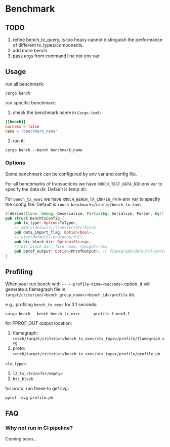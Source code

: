 # Benchmark

## TODO

1. refine bench_tx_query, is too heavy cannot distinguish the performance of different tx_types/components.
2. add more bench
3. pass args from command line not env var

## Usage

run all benchmark:

```shell
cargo bench
```

run specific benchmark:

1. check the benchmark name in `Cargo.toml`:

```toml
[[bench]]
harness = false
name = "benchmark_name"
```

2. run it:

```shell
cargo bench --bench benchmark_name
```

### Options

Some benchmark can be configured by env var and config file.

For all benchmarks of transactions we have `ROOCH_TEST_DATA_DIR` env var to specify the data dir. Default is temp dir.

For `bench_tx_exec`  we have `ROOCH_BENCH_TX_CONFIG_PATH` env var to specify the config file. Default
is `rooch-benchmarks/config/bench_tx.toml`.

```rust
#[derive(Clone, Debug, Deserialize, PartialEq, Serialize, Parser, Eq)]
pub struct BenchTxConfig {
    pub tx_type: Option<TxType>,
    // empty(default)/transfer/btc-block
    pub data_import_flag: Option<bool>,
    // utxo(default)/ord/none/full
    pub btc_block_dir: Option<String>,
    // btc block dir, file name: <height>.hex
    pub pprof_output: Option<PProfOutput>, // flamegraph(default)/proto
}
```

## Profiling

When your run bench with `-- --profile-time=<seconds>` option, it will generate a flamegraph file
in `target/criterion/<bench_group_name>/<bench_id>/profile` dir.

e.g., profiling `bench_tx_exec` for 3.1 seconds:

```shell
cargo bench --bench bench_tx_exec -- --profile-time=3.1
```

for PPROF_OUT output location:

1. flamegraph: `rooch/target/criterion/bench_tx_exec/<tx_type>/profile/flamegraph.svg`
2. proto: `rooch/target/criterion/bench_tx_exec/<tx_type>/profile/profile.pb`

`<tx_type>`:

1. `l2_tx_<transfer/empty>`
2. `btc_block`

for proto, run these to get svg:

```shell
pprof -svg profile.pb
```

## FAQ

### Why not run in CI pipeline?

Coming soon...
